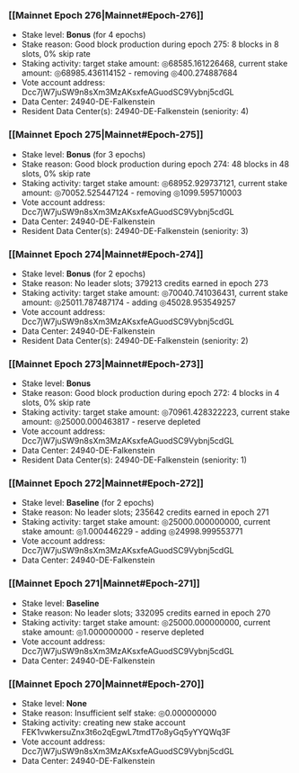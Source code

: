 ### [[Mainnet Epoch 276|Mainnet#Epoch-276]]
* Stake level: **Bonus** (for 4 epochs)
* Stake reason: Good block production during epoch 275: 8 blocks in 8 slots, 0% skip rate
* Staking activity: target stake amount: ◎68585.161226468, current stake amount: ◎68985.436114152 - removing ◎400.274887684
* Vote account address: Dcc7jW7juSW9n8sXm3MzAKsxfeAGuodSC9Vybnj5cdGL
* Data Center: 24940-DE-Falkenstein
* Resident Data Center(s): 24940-DE-Falkenstein (seniority: 4)
### [[Mainnet Epoch 275|Mainnet#Epoch-275]]
* Stake level: **Bonus** (for 3 epochs)
* Stake reason: Good block production during epoch 274: 48 blocks in 48 slots, 0% skip rate
* Staking activity: target stake amount: ◎68952.929737121, current stake amount: ◎70052.525447124 - removing ◎1099.595710003
* Vote account address: Dcc7jW7juSW9n8sXm3MzAKsxfeAGuodSC9Vybnj5cdGL
* Data Center: 24940-DE-Falkenstein
* Resident Data Center(s): 24940-DE-Falkenstein (seniority: 3)
### [[Mainnet Epoch 274|Mainnet#Epoch-274]]
* Stake level: **Bonus** (for 2 epochs)
* Stake reason: No leader slots; 379213 credits earned in epoch 273
* Staking activity: target stake amount: ◎70040.741036431, current stake amount: ◎25011.787487174 - adding ◎45028.953549257
* Vote account address: Dcc7jW7juSW9n8sXm3MzAKsxfeAGuodSC9Vybnj5cdGL
* Data Center: 24940-DE-Falkenstein
* Resident Data Center(s): 24940-DE-Falkenstein (seniority: 2)
### [[Mainnet Epoch 273|Mainnet#Epoch-273]]
* Stake level: **Bonus**
* Stake reason: Good block production during epoch 272: 4 blocks in 4 slots, 0% skip rate
* Staking activity: target stake amount: ◎70961.428322223, current stake amount: ◎25000.000463817 - reserve depleted
* Vote account address: Dcc7jW7juSW9n8sXm3MzAKsxfeAGuodSC9Vybnj5cdGL
* Data Center: 24940-DE-Falkenstein
* Resident Data Center(s): 24940-DE-Falkenstein (seniority: 1)
### [[Mainnet Epoch 272|Mainnet#Epoch-272]]
* Stake level: **Baseline** (for 2 epochs)
* Stake reason: No leader slots; 235642 credits earned in epoch 271
* Staking activity: target stake amount: ◎25000.000000000, current stake amount: ◎1.000446229 - adding ◎24998.999553771
* Vote account address: Dcc7jW7juSW9n8sXm3MzAKsxfeAGuodSC9Vybnj5cdGL
* Data Center: 24940-DE-Falkenstein
### [[Mainnet Epoch 271|Mainnet#Epoch-271]]
* Stake level: **Baseline**
* Stake reason: No leader slots; 332095 credits earned in epoch 270
* Staking activity: target stake amount: ◎25000.000000000, current stake amount: ◎1.000000000 - reserve depleted
* Vote account address: Dcc7jW7juSW9n8sXm3MzAKsxfeAGuodSC9Vybnj5cdGL
* Data Center: 24940-DE-Falkenstein
### [[Mainnet Epoch 270|Mainnet#Epoch-270]]
* Stake level: **None**
* Stake reason: Insufficient self stake: ◎0.000000000
* Staking activity: creating new stake account FEK1vwkersuZnx3t6o2qEgwL7tmdT7o8yGq5yYYQWq3F
* Vote account address: Dcc7jW7juSW9n8sXm3MzAKsxfeAGuodSC9Vybnj5cdGL
* Data Center: 24940-DE-Falkenstein
